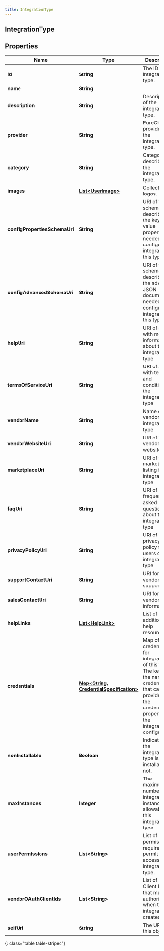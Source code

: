 ```yaml
---
title: IntegrationType
---
```


## IntegrationType

## Properties

| Name                          | Type                                                                                              | Description                                                                                                                                                              | Notes      |
| ----------------------------- | ------------------------------------------------------------------------------------------------- | ------------------------------------------------------------------------------------------------------------------------------------------------------------------------ | ---------- |
| **id**                        | <!----><!---->**String**<!---->                                                                   | The ID of the integration type.                                                                                                                                          |            |
| **name**                      | <!----><!---->**String**<!---->                                                                   |                                                                                                                                                                          | [optional] |
| **description**               | <!----><!---->**String**<!---->                                                                   | Description of the integration type.                                                                                                                                     | [optional] |
| **provider**                  | <!----><!---->**String**<!---->                                                                   | PureCloud provider of the integration type.                                                                                                                              | [optional] |
| **category**                  | <!----><!---->**String**<!---->                                                                   | Category describing the integration type.                                                                                                                                | [optional] |
| **images**                    | <!----><!---->[**List&lt;UserImage&gt;**](UserImage.md)<!---->                                    | Collection of logos.                                                                                                                                                     | [optional] |
| **configPropertiesSchemaUri** | <!----><!---->**String**<!---->                                                                   | URI of the schema describing the key-value properties needed to configure an integration of this type.                                                                   | [optional] |
| **configAdvancedSchemaUri**   | <!----><!---->**String**<!---->                                                                   | URI of the schema describing the advanced JSON document needed to configure an integration of this type.                                                                 | [optional] |
| **helpUri**                   | <!----><!---->**String**<!---->                                                                   | URI of a page with more information about the integration type                                                                                                           | [optional] |
| **termsOfServiceUri**         | <!----><!---->**String**<!---->                                                                   | URI of a page with terms and conditions for the integration type                                                                                                         | [optional] |
| **vendorName**                | <!----><!---->**String**<!---->                                                                   | Name of the vendor of this integration type                                                                                                                              | [optional] |
| **vendorWebsiteUri**          | <!----><!---->**String**<!---->                                                                   | URI of the vendor&#39;s website                                                                                                                                          | [optional] |
| **marketplaceUri**            | <!----><!---->**String**<!---->                                                                   | URI of the marketplace listing for this integration type                                                                                                                 | [optional] |
| **faqUri**                    | <!----><!---->**String**<!---->                                                                   | URI of frequently asked questions about the integration type                                                                                                             | [optional] |
| **privacyPolicyUri**          | <!----><!---->**String**<!---->                                                                   | URI of a privacy policy for users of the integration type                                                                                                                | [optional] |
| **supportContactUri**         | <!----><!---->**String**<!---->                                                                   | URI for vendor support                                                                                                                                                   | [optional] |
| **salesContactUri**           | <!----><!---->**String**<!---->                                                                   | URI for vendor sales information                                                                                                                                         | [optional] |
| **helpLinks**                 | <!----><!---->[**List&lt;HelpLink&gt;**](HelpLink.md)<!---->                                      | List of links to additional help resources                                                                                                                               | [optional] |
| **credentials**               | <!----><!---->[**Map&lt;String, CredentialSpecification&gt;**](CredentialSpecification.md)<!----> | Map of credentials for integrations of this type. The key is the name of a credential that can be provided in the credentials property of the integration configuration. | [optional] |
| **nonInstallable**            | <!----><!---->**Boolean**<!---->                                                                  | Indicates if the integration type is installable or not.                                                                                                                 | [optional] |
| **maxInstances**              | <!----><!---->**Integer**<!---->                                                                  | The maximum number of integration instances allowable for this integration type                                                                                          | [optional] |
| **userPermissions**           | <!----><!---->**List&lt;String&gt;**<!---->                                                       | List of permissions required to permit user access to the integration type.                                                                                              | [optional] |
| **vendorOAuthClientIds**      | <!----><!---->**List&lt;String&gt;**<!---->                                                       | List of OAuth Client IDs that must be authorized when the integration is created.                                                                                        | [optional] |
| **selfUri**                   | <!----><!---->**String**<!---->                                                                   | The URI for this object                                                                                                                                                  | [optional] |

{: class="table table-striped"}
